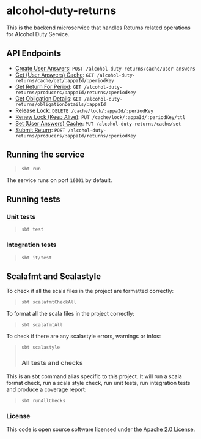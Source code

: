 # alcohol-duty-returns

This is the backend microservice that handles Returns related operations for Alcohol Duty Service. 

## API Endpoints

- [Create User Answers](api-docs/createUserAnswers.md): `POST /alcohol-duty-returns/cache/user-answers`
- [Get (User Answers) Cache](api-docs/getCache.md): `GET /alcohol-duty-returns/cache/get/:appaId/:periodKey`
- [Get Return For Period](api-docs/getReturn.md): `GET /alcohol-duty-returns/producers/:appaId/returns/:periodKey`
- [Get Obligation Details](api-docs/obligationDetails.md): `GET /alcohol-duty-returns/obligationDetails/:appaId`
- [Release Lock](api-docs/releaseLock.md): `DELETE /cache/lock/:appaId/:periodKey`
- [Renew Lock (Keep Alive)](api-docs/renewLock.md): `PUT /cache/lock/:appaId/:periodKey/ttl`
- [Set (User Answers) Cache](api-docs/setCache.md): `PUT /alcohol-duty-returns/cache/set`
- [Submit Return](api-docs/submitReturn.md): `POST /alcohol-duty-returns/producers/:appaId/returns/:periodKey`

## Running the service

> `sbt run`

The service runs on port `16001` by default.

## Running tests

### Unit tests

> `sbt test`

### Integration tests

> `sbt it/test`

## Scalafmt and Scalastyle

To check if all the scala files in the project are formatted correctly:
> `sbt scalafmtCheckAll`

To format all the scala files in the project correctly:
> `sbt scalafmtAll`

To check if there are any scalastyle errors, warnings or infos:
> `sbt scalastyle`
> 
> ### All tests and checks

This is an sbt command alias specific to this project. It will run a scala format
check, run a scala style check, run unit tests, run integration tests and produce a coverage report:
> `sbt runAllChecks`

### License

This code is open source software licensed under
the [Apache 2.0 License]("http://www.apache.org/licenses/LICENSE-2.0.html").
